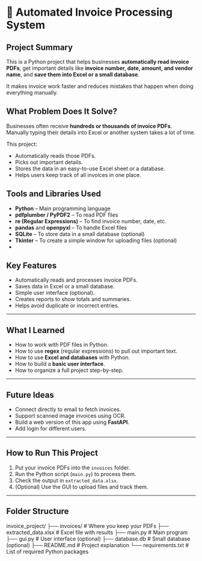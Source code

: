 
# 📄 Automated Invoice Processing System

##  Project Summary
This is a Python project that helps businesses **automatically read invoice PDFs**, get important details like **invoice number, date, amount, and vendor name**, and **save them into Excel or a small database**.

It makes invoice work faster and reduces mistakes that happen when doing everything manually.


##  What Problem Does It Solve?
Businesses often receive **hundreds or thousands of invoice PDFs**. Manually typing their details into Excel or another system takes a lot of time.

This project:
- Automatically reads those PDFs.
- Picks out important details.
- Stores the data in an easy-to-use Excel sheet or a database.
- Helps users keep track of all invoices in one place.


##  Tools and Libraries Used
- **Python** – Main programming language
- **pdfplumber / PyPDF2** – To read PDF files
- **re (Regular Expressions)** – To find invoice number, date, etc.
- **pandas** and **openpyxl** – To handle Excel files
- **SQLite** – To store data in a small database (optional)
- **Tkinter** – To create a simple window for uploading files (optional)
- 

##  Key Features
- Automatically reads and processes invoice PDFs.
- Saves data in Excel or a small database.
- Simple user interface (optional).
- Creates reports to show totals and summaries.
- Helps avoid duplicate or incorrect entries.

---

##  What I Learned
- How to work with PDF files in Python.
- How to use **regex** (regular expressions) to pull out important text.
- How to use **Excel and databases** with Python.
- How to build a **basic user interface**.
- How to organize a full project step-by-step.

---

##  Future Ideas
- Connect directly to email to fetch invoices.
- Support scanned image invoices using OCR.
- Build a web version of this app using **FastAPI**.
- Add login for different users.

---

##  How to Run This Project

1. Put your invoice PDFs into the `invoices` folder.
2. Run the Python script (`main.py`) to process them.
3. Check the output in `extracted_data.xlsx`.
4. (Optional) Use the GUI to upload files and track them.

---

##  Folder Structure
invoice_project/
├── invoices/ # Where you keep your PDFs
├── extracted_data.xlsx # Excel file with results
├── main.py # Main program
├── gui.py # User interface (optional)
├── database.db # Small database (optional)
├── README.md # Project explanation
└── requirements.txt # List of required Python packages

